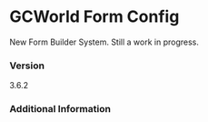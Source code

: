 # GCWorld Form Config

New Form Builder System.  Still a work in progress.




### Version
3.6.2

### Additional Information
